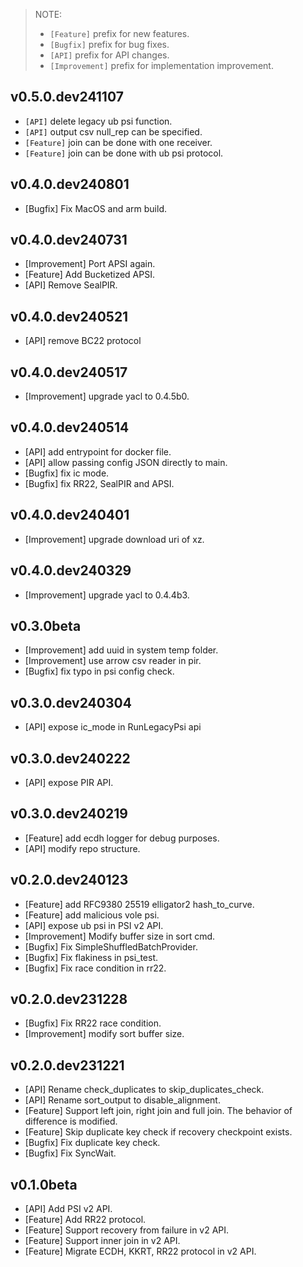 > NOTE:
>
> - `[Feature]` prefix for new features.
> - `[Bugfix]` prefix for bug fixes.
> - `[API]` prefix for API changes.
> - `[Improvement]` prefix for implementation improvement.

## v0.5.0.dev241107
- `[API]` delete legacy ub psi function.
- `[API]` output csv null_rep can be specified.
- `[Feature]` join can be done with one receiver.
- `[Feature]` join can be done with ub psi protocol.

## v0.4.0.dev240801
- [Bugfix] Fix MacOS and arm build.

## v0.4.0.dev240731
- [Improvement] Port APSI again.
- [Feature] Add Bucketized APSI.
- [API] Remove SealPIR.

## v0.4.0.dev240521
- [API] remove BC22 protocol

## v0.4.0.dev240517
- [Improvement] upgrade yacl to 0.4.5b0.

## v0.4.0.dev240514
- [API] add entrypoint for docker file.
- [API] allow passing config JSON directly to main.
- [Bugfix] fix ic mode.
- [Bugfix] fix RR22, SealPIR and APSI.

## v0.4.0.dev240401
- [Improvement] upgrade download uri of xz.

## v0.4.0.dev240329
- [Improvement] upgrade yacl to 0.4.4b3.

## v0.3.0beta
- [Improvement] add uuid in system temp folder.
- [Improvement] use arrow csv reader in pir.
- [Bugfix] fix typo in psi config check.

## v0.3.0.dev240304
- [API] expose ic_mode in RunLegacyPsi api

## v0.3.0.dev240222
- [API] expose PIR API.

## v0.3.0.dev240219

- [Feature] add ecdh logger for debug purposes.
- [API] modify repo structure.

## v0.2.0.dev240123

- [Feature] add RFC9380 25519 elligator2 hash_to_curve.
- [Feature] add malicious vole psi.
- [API] expose ub psi in PSI v2 API.
- [Improvement] Modify buffer size in sort cmd.
- [Bugfix] Fix SimpleShuffledBatchProvider.
- [Bugfix] Fix flakiness in psi_test.
- [Bugfix] Fix race condition in rr22.


## v0.2.0.dev231228

- [Bugfix] Fix RR22 race condition.
- [Improvement] modify sort buffer size.


## v0.2.0.dev231221

- [API] Rename check_duplicates to skip_duplicates_check.
- [API] Rename sort_output to disable_alignment.
- [Feature] Support left join, right join and full join. The behavior of difference is modified.
- [Feature] Skip duplicate key check if recovery checkpoint exists.
- [Bugfix] Fix duplicate key check.
- [Bugfix] Fix SyncWait.


## v0.1.0beta

- [API] Add PSI v2 API.
- [Feature] Add RR22 protocol.
- [Feature] Support recovery from failure in v2 API.
- [Feature] Support inner join in v2 API.
- [Feature] Migrate ECDH, KKRT, RR22 protocol in v2 API.
